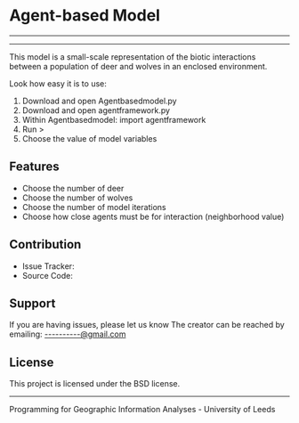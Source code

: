 # Agent-based Model
-------------------
-------------------
This model is a small-scale representation of the biotic interactions between a population of deer and wolves in an enclosed environment.

Look how easy it is to use:
1) Download and open Agentbasedmodel.py
2) Download and open agentframework.py
3) Within Agentbasedmodel:
          import agentframework
4) Run >
5) Choose the value of model variables

Features
--------------------
- Choose the number of deer
- Choose the number of wolves
- Choose the number of model iterations
- Choose how close agents must be for interaction (neighborhood value)


Contribution
---------------------
- Issue Tracker:
- Source Code: 


Support
---------------------
If you are having issues, please let us know
The creator can be reached by emailing: ----------@gmail.com

License
---------------------
This project is licensed under the BSD license.

---------------------------------------------------------------------
Programming for Geographic Information Analyses - University of Leeds
